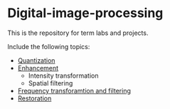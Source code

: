 # Digital-image-processing
This is the repository for term labs and projects.

Include the following topics:
  * [Quantization](https://github.com/luzhoutao/Digital-image-processing/tree/master/01-two%20algorithm%20for%20resizing%20the%20image)
  * [Enhancement](https://github.com/luzhoutao/Digital-image-processing/tree/master/02-image%20enhance)
    * Intensity transformation
    * Spatial filtering
  * [Frequency transforamtion and filtering](https://github.com/luzhoutao/Digital-image-processing/tree/master/03-frequency%20transform)
  * [Restoration](https://github.com/luzhoutao/Digital-image-processing/tree/master/04-image%20restoration)
